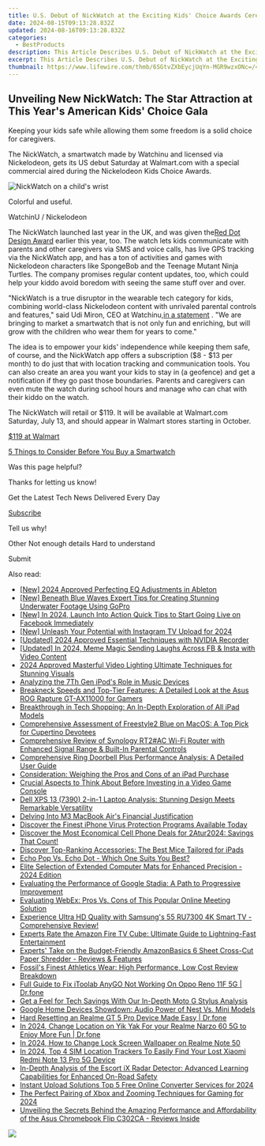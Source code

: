 ```yaml
---
title: U.S. Debut of NickWatch at the Exciting Kids' Choice Awards Ceremony
date: 2024-08-15T09:13:28.832Z
updated: 2024-08-16T09:13:28.832Z
categories:
  - BestProducts
description: This Article Describes U.S. Debut of NickWatch at the Exciting Kids' Choice Awards Ceremony
excerpt: This Article Describes U.S. Debut of NickWatch at the Exciting Kids' Choice Awards Ceremony
thumbnail: https://www.lifewire.com/thmb/6SGtvZXbEycjUqYn-MGR9wzxONc=/400x300/filters:no_upscale():max_bytes(150000):strip_icc():format(webp)/NickWatchonwrist03-5c1abe8fe33a42d0acc067e5aa68d429.jpg
---
```


## Unveiling New NickWatch: The Star Attraction at This Year's American Kids' Choice Gala

Keeping your kids safe while allowing them some freedom is a solid choice for caregivers.

 The NickWatch, a smartwatch made by Watchinu and licensed via Nickelodeon, gets its US debut Saturday at Walmart.com with a special commercial aired during the Nickelodeon Kids Choice Awards.

![NickWatch on a child's wrist](https://www.lifewire.com/thmb/yqpaqlbiZAKth098cDjeGBx6S3s=/1500x0/filters:no_upscale():max_bytes(150000):strip_icc():format(webp)/NickWatchonwrist03-5c1abe8fe33a42d0acc067e5aa68d429.jpg)

Colorful and useful.

WatchinU / Nickelodeon

 The NickWatch launched last year in the UK, and was given the[Red Dot Design Award](https://www.red-dot.org/de/project/nickwatch-68476) earlier this year, too. The watch lets kids communicate with parents and other caregivers via SMS and voice calls, has live GPS tracking via the NickWatch app, and has a ton of activities and games with Nickelodeon characters like SpongeBob and the Teenage Mutant Ninja Turtles. The company promises regular content updates, too, which could help your kiddo avoid boredom with seeing the same stuff over and over.

 "NickWatch is a true disruptor in the wearable tech category for kids, combining world-class Nickelodeon content with unrivaled parental controls and features," said Udi Miron, CEO at Watchinu,[in a statement](https://www.prnewswire.com/news-releases/watchinu-brings-award-winning-nickelodeon-smartwatch-for-kids-to-the-us-302195353.html) . "We are bringing to market a smartwatch that is not only fun and enriching, but will grow with the children who wear them for years to come."

 The idea is to empower your kids' independence while keeping them safe, of course, and the NickWatch app offers a subscription ($8 - $13 per month) to do just that with location tracking and communication tools. You can also create an area you want your kids to stay in (a geofence) and get a notification if they go past those boundaries. Parents and caregivers can even mute the watch during school hours and manage who can chat with their kiddo on the watch.

 The NickWatch will retail or $119\. It will be available at Walmart.com Saturday, July 13, and should appear in Walmart stores starting in October.  

[$119 at Walmart](https://www.walmart.com/ip/nickWatch-by-nickelodeon/6344272802)

[5 Things to Consider Before You Buy a Smartwatch](https://www.lifewire.com/before-you-buy-smartwatch-8666142)

Was this page helpful?

Thanks for letting us know!

 Get the Latest Tech News Delivered Every Day

[Subscribe](https://www.lifewire.com/#)

Tell us why!

 Other  Not enough details  Hard to understand

 Submit


<ins class="adsbygoogle"
     style="display:block"
     data-ad-format="autorelaxed"
     data-ad-client="ca-pub-7571918770474297"
     data-ad-slot="1223367746"></ins>



<ins class="adsbygoogle"
     style="display:block"
     data-ad-client="ca-pub-7571918770474297"
     data-ad-slot="8358498916"
     data-ad-format="auto"
     data-full-width-responsive="true"></ins>

<span class="atpl-alsoreadstyle">Also read:</span>
<div><ul>
<li><a href="https://fox-friendly.techidaily.com/new-2024-approved-perfecting-eq-adjustments-in-ableton/"><u>[New] 2024 Approved  Perfecting EQ Adjustments in Ableton</u></a></li>
<li><a href="https://extra-tips.techidaily.com/new-beneath-blue-waves-expert-tips-for-creating-stunning-underwater-footage-using-gopro/"><u>[New] Beneath Blue Waves  Expert Tips for Creating Stunning Underwater Footage Using GoPro</u></a></li>
<li><a href="https://facebook-video-content.techidaily.com/new-in-2024-launch-into-action-quick-tips-to-start-going-live-on-facebook-immediately/"><u>[New] In 2024, Launch Into Action  Quick Tips to Start Going Live on Facebook Immediately</u></a></li>
<li><a href="https://instagram-video-recordings.techidaily.com/new-unleash-your-potential-with-instagram-tv-upload-for-2024/"><u>[New] Unleash Your Potential with Instagram TV Upload for 2024</u></a></li>
<li><a href="https://visual-screen-recording.techidaily.com/updated-2024-approved-essential-techniques-with-nvidia-recorder/"><u>[Updated] 2024 Approved  Essential Techniques with NVIDIA Recorder</u></a></li>
<li><a href="https://instagram-video-recordings.techidaily.com/updated-in-2024-meme-magic-sending-laughs-across-fb-and-insta-with-video-content/"><u>[Updated] In 2024, Meme Magic  Sending Laughs Across FB & Insta with Video Content</u></a></li>
<li><a href="https://extra-guidance.techidaily.com/2024-approved-masterful-video-lighting-ultimate-techniques-for-stunning-visuals/"><u>2024 Approved  Masterful Video Lighting  Ultimate Techniques for Stunning Visuals</u></a></li>
<li><a href="https://buynow-marvelous.techidaily.com/analyzing-the-7th-gen-ipods-role-in-music-devices/"><u>Analyzing the 7Th Gen iPod's Role in Music Devices</u></a></li>
<li><a href="https://buynow-marvelous.techidaily.com/breakneck-speeds-and-top-tier-features-a-detailed-look-at-the-asus-rog-rapture-gt-ax11000-for-gamers/"><u>Breakneck Speeds and Top-Tier Features: A Detailed Look at the Asus ROG Rapture GT-AX11000 for Gamers</u></a></li>
<li><a href="https://buynow-marvelous.techidaily.com/breakthrough-in-tech-shopping-an-in-depth-exploration-of-all-ipad-models/"><u>Breakthrough in Tech Shopping: An In-Depth Exploration of All iPad Models</u></a></li>
<li><a href="https://buynow-marvelous.techidaily.com/comprehensive-assessment-of-freestyle2-blue-on-macos-a-top-pick-for-cupertino-devotees/"><u>Comprehensive Assessment of Freestyle2 Blue on MacOS: A Top Pick for Cupertino Devotees</u></a></li>
<li><a href="https://buynow-marvelous.techidaily.com/comprehensive-review-of-synology-rt2ac-wi-fi-router-with-enhanced-signal-range-and-built-in-parental-controls/"><u>Comprehensive Review of Synology RT2#AC Wi-Fi Router with Enhanced Signal Range & Built-In Parental Controls</u></a></li>
<li><a href="https://buynow-marvelous.techidaily.com/comprehensive-ring-doorbell-plus-performance-analysis-a-detailed-user-guide/"><u>Comprehensive Ring Doorbell Plus Performance Analysis: A Detailed User Guide</u></a></li>
<li><a href="https://buynow-marvelous.techidaily.com/consideration-weighing-the-pros-and-cons-of-an-ipad-purchase/"><u>Consideration: Weighing the Pros and Cons of an iPad Purchase</u></a></li>
<li><a href="https://buynow-marvelous.techidaily.com/crucial-aspects-to-think-about-before-investing-in-a-video-game-console/"><u>Crucial Aspects to Think About Before Investing in a Video Game Console</u></a></li>
<li><a href="https://buynow-marvelous.techidaily.com/dell-xps-13-7390-2-in-1-laptop-analysis-stunning-design-meets-remarkable-versatility/"><u>Dell XPS 13 (7390) 2-in-1 Laptop Analysis: Stunning Design Meets Remarkable Versatility</u></a></li>
<li><a href="https://buynow-marvelous.techidaily.com/delving-into-m3-macbook-airs-financial-justification/"><u>Delving Into M3 MacBook Air's Financial Justification</u></a></li>
<li><a href="https://buynow-marvelous.techidaily.com/discover-the-finest-iphone-virus-protection-programs-available-today/"><u>Discover the Finest iPhone Virus Protection Programs Available Today</u></a></li>
<li><a href="https://buynow-marvelous.techidaily.com/discover-the-most-economical-cell-phone-deals-for-2atur2024-savings-that-count/"><u>Discover the Most Economical Cell Phone Deals for 2Atur2024: Savings That Count!</u></a></li>
<li><a href="https://buynow-marvelous.techidaily.com/discover-top-ranking-accessories-the-best-mice-tailored-for-ipads/"><u>Discover Top-Ranking Accessories: The Best Mice Tailored for iPads</u></a></li>
<li><a href="https://buynow-marvelous.techidaily.com/echo-pop-vs-echo-dot-which-one-suits-you-best/"><u>Echo Pop Vs. Echo Dot - Which One Suits You Best?</u></a></li>
<li><a href="https://buynow-marvelous.techidaily.com/elite-selection-of-extended-computer-mats-for-enhanced-precision-2024-edition/"><u>Elite Selection of Extended Computer Mats for Enhanced Precision - 2024 Edition</u></a></li>
<li><a href="https://buynow-marvelous.techidaily.com/evaluating-the-performance-of-google-stadia-a-path-to-progressive-improvement/"><u>Evaluating the Performance of Google Stadia: A Path to Progressive Improvement</u></a></li>
<li><a href="https://buynow-marvelous.techidaily.com/evaluating-webex-pros-vs-cons-of-this-popular-online-meeting-solution/"><u>Evaluating WebEx: Pros Vs. Cons of This Popular Online Meeting Solution</u></a></li>
<li><a href="https://buynow-marvelous.techidaily.com/experience-ultra-hd-quality-with-samsungs-55-ru7300-4k-smart-tv-comprehensive-review/"><u>Experience Ultra HD Quality with Samsung's 55 RU7300 4K Smart TV - Comprehensive Review!</u></a></li>
<li><a href="https://buynow-marvelous.techidaily.com/experts-rate-the-amazon-fire-tv-cube-ultimate-guide-to-lightning-fast-entertainment/"><u>Experts Rate the Amazon Fire TV Cube: Ultimate Guide to Lightning-Fast Entertainment</u></a></li>
<li><a href="https://buynow-marvelous.techidaily.com/experts-take-on-the-budget-friendly-amazonbasics-6-sheet-cross-cut-paper-shredder-reviews-and-features/"><u>Experts' Take on the Budget-Friendly AmazonBasics 6 Sheet Cross-Cut Paper Shredder - Reviews & Features</u></a></li>
<li><a href="https://buynow-marvelous.techidaily.com/fossils-finest-athletics-wear-high-performance-low-cost-review-breakdown/"><u>Fossil's Finest Athletics Wear: High Performance, Low Cost Review Breakdown</u></a></li>
<li><a href="https://fake-location.techidaily.com/full-guide-to-fix-itoolab-anygo-not-working-on-oppo-reno-11f-5g-drfone-by-drfone-virtual-android/"><u>Full Guide to Fix iToolab AnyGO Not Working On Oppo Reno 11F 5G | Dr.fone</u></a></li>
<li><a href="https://buynow-marvelous.techidaily.com/get-a-feel-for-tech-savings-with-our-in-depth-moto-g-stylus-analysis/"><u>Get a Feel for Tech Savings With Our In-Depth Moto G Stylus Analysis</u></a></li>
<li><a href="https://buynow-marvelous.techidaily.com/google-home-devices-showdown-audio-power-of-nest-vs-mini-models/"><u>Google Home Devices Showdown: Audio Power of Nest Vs. Mini Models</u></a></li>
<li><a href="https://techidaily.com/hard-resetting-an-realme-gt-5-pro-device-made-easy-drfone-by-drfone-reset-android-reset-android/"><u>Hard Resetting an Realme GT 5 Pro Device Made Easy | Dr.fone</u></a></li>
<li><a href="https://location-social.techidaily.com/in-2024-change-location-on-yik-yak-for-your-realme-narzo-60-5g-to-enjoy-more-fun-drfone-by-drfone-virtual-android/"><u>In 2024, Change Location on Yik Yak For your Realme Narzo 60 5G to Enjoy More Fun | Dr.fone</u></a></li>
<li><a href="https://easy-unlock-android.techidaily.com/in-2024-how-to-change-lock-screen-wallpaper-on-realme-note-50-by-drfone-android/"><u>In 2024, How to Change Lock Screen Wallpaper on Realme Note 50</u></a></li>
<li><a href="https://unlock-android.techidaily.com/in-2024-top-4-sim-location-trackers-to-easily-find-your-lost-xiaomi-redmi-note-13-pro-5g-device-by-drfone-android/"><u>In 2024, Top 4 SIM Location Trackers To Easily Find Your Lost Xiaomi Redmi Note 13 Pro 5G Device</u></a></li>
<li><a href="https://buynow-marvelous.techidaily.com/in-depth-analysis-of-the-escort-ix-radar-detector-advanced-learning-capabilities-for-enhanced-on-road-safety/"><u>In-Depth Analysis of the Escort iX Radar Detector: Advanced Learning Capabilities for Enhanced On-Road Safety</u></a></li>
<li><a href="https://extra-approaches.techidaily.com/instant-upload-solutions-top-5-free-online-converter-services-for-2024/"><u>Instant Upload Solutions  Top 5 Free Online Converter Services for 2024</u></a></li>
<li><a href="https://some-tips.techidaily.com/the-perfect-pairing-of-xbox-and-zooming-techniques-for-gaming-for-2024/"><u>The Perfect Pairing of Xbox and Zooming Techniques for Gaming for 2024</u></a></li>
<li><a href="https://buynow-marvelous.techidaily.com/1723073488129-unveiling-the-secrets-behind-the-amazing-performance-and-affordability-of-the-asus-chromebook-flip-c302ca-reviews-inside/"><u>Unveiling the Secrets Behind the Amazing Performance and Affordability of the Asus Chromebook Flip C302CA - Reviews Inside</u></a></li>
</ul></div>

<!-- affiliate ads begin -->
<a href="https://secure.2checkout.com/order/checkout.php?PRODS=4621764&QTY=1&AFFILIATE=108875&CART=1"><img src="https://www.x-mirage.com/x-mirage/img/page-home.jpg" border="0"></a>
<!-- affiliate ads end -->